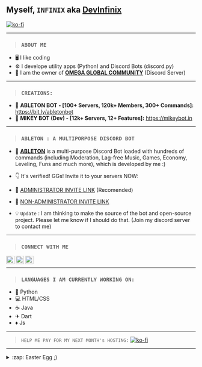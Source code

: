 ## Myself, `INFINIX` aka [DevInfinix](https://www.YouTube.com/@devinfinix)

[![ko-fi](https://ko-fi.com/img/githubbutton_sm.svg)](https://ko-fi.com/M4M65TDE4)

---

> ### ```ABOUT ME```

- 🖥️ I like coding 
- ⚙️ I develope utility apps (Python) and Discord Bots (discord.py)
- 👑 I am the owner of [**OMEGA GLOBAL COMMUNITY**](https://www.discord.gg/DNvFcrhdzr) (Discord Server)

---

> ### ```CREATIONS:```

- 💎 **ABLETON BOT - [100+ Servers, 120k+ Members, 300+ Commands]:** https://bit.ly/abletonbot
- 🎀 **MIKEY BOT (Dev) - [12k+ Servers, 12+ Features]:** https://mikeybot.in

---

> ### ```ABLETON : A MULTIPORPOSE DISCORD BOT```

- 🤖 [**ABLETON**](https://discord.com/oauth2/authorize?client_id=762661901258850331&scope=bot&permissions=8) is a multi-purpose Discord Bot loaded with hundreds of commands (including Moderation, Lag-free Music, Games, Economy, Leveling, Funs and much more), which is developed by me :)
- 👇 It's verified! GGs! Invite it to your servers NOW:
- 🔗 [ADMINISTRATOR INVITE LINK](https://discord.com/oauth2/authorize?client_id=762661901258850331&scope=bot&permissions=8) (Recomended)
- 🔗 [NON-ADMINISTRATOR INVITE LINK](https://discord.com/api/oauth2/authorize?client_id=762661901258850331&permissions=4294967287&scope=bot)

- 💡 `Update` : I am thinking to make the source of the bot and open-source project. Please let me know if I should do that. (Join my discord server to contact me)

---

> ### `CONNECT WITH ME`

[<img align="left" alt="Discord" width="22px" src="https://www.freepnglogos.com/uploads/discord-logo-png/discord-logo-logodownload-download-logotipos-1.png" />](https://www.discord.gg/DNvFcrhdzr)
[<img align="left" alt="cws | YouTube" width="22px" src="https://assets.stickpng.com/images/580b57fcd9996e24bc43c545.png" />](https://www.YouTube.com/SymphonicMelody)
[<img align="left" alt="cws | Reddit" width="22px" src="https://external-preview.redd.it/iDdntscPf-nfWKqzHRGFmhVxZm4hZgaKe5oyFws-yzA.png?auto=webp&s=38648ef0dc2c3fce76d5e1d8639234d8da0152b2" />](https://www.reddit.com/user/SymphonicMelodyYT)
<br>

---

> ### `LANGUAGES I AM CURRENTLY WORKING ON:`
>
- 🐍 Python
- 💻 HTML/CSS
- ☕ Java
- ✈ Dart
- ♦ Js

---

> ```HELP ME PAY FOR MY NEXT MONTH's HOSTING:```
[![ko-fi](https://ko-fi.com/img/githubbutton_sm.svg)](https://ko-fi.com/M4M65TDE4)

---

<details>
  <summary>:zap: Easter Egg ;) </summary>

  [CLICK HERE](https://www.youtube.com/watch?v=xvFZjo5PgG0)

</details>
